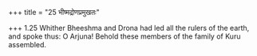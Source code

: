 +++
title = "25 भीष्मद्रोणप्रमुखतः"

+++
1.25 Whither Bheeshma and Drona had led all the rulers of the earth, and
spoke thus: O Arjuna! Behold these members of the family of Kuru
assembled.
